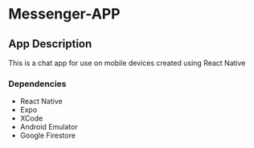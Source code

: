 # Messenger-APP

## App Description

This is a chat app for use on mobile devices created using React Native

### Dependencies

- React Native
- Expo
- XCode
- Android Emulator
- Google Firestore
